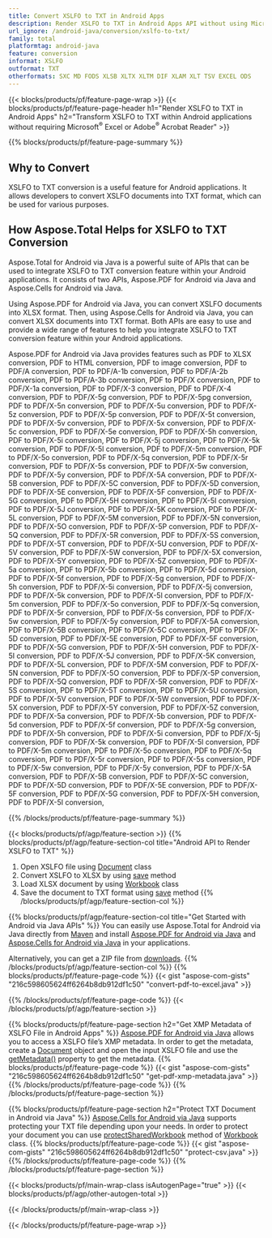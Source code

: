 ```yaml
---
title: Convert XSLFO to TXT in Android Apps
description: Render XSLFO to TXT in Android Apps API without using Microsoft Excel or Adobe Reader
url_ignore: /android-java/conversion/xslfo-to-txt/
family: total
platformtag: android-java
feature: conversion
informat: XSLFO
outformat: TXT
otherformats: SXC MD FODS XLSB XLTX XLTM DIF XLAM XLT TSV EXCEL ODS
---
```

{{< blocks/products/pf/feature-page-wrap >}}
{{< blocks/products/pf/feature-page-header h1="Render XSLFO to TXT in Android Apps" h2="Transform XSLFO to TXT within Android applications without requiring Microsoft<sup>&reg;</sup> Excel or Adobe<sup>&reg;</sup> Acrobat Reader" >}}

{{% blocks/products/pf/feature-page-summary %}}


<h2>Why to Convert</h2>
XSLFO to TXT conversion is a useful feature for Android applications. It allows developers to convert XSLFO documents into TXT format, which can be used for various purposes.

<h2>How Aspose.Total Helps for XSLFO to TXT Conversion</h2>
Aspose.Total for Android via Java is a powerful suite of APIs that can be used to integrate XSLFO to TXT conversion feature within your Android applications. It consists of two APIs, Aspose.PDF for Android via Java and Aspose.Cells for Android via Java. 

Using Aspose.PDF for Android via Java, you can convert XSLFO documents into XLSX format. Then, using Aspose.Cells for Android via Java, you can convert XLSX documents into TXT format. Both APIs are easy to use and provide a wide range of features to help you integrate XSLFO to TXT conversion feature within your Android applications. 

Aspose.PDF for Android via Java provides features such as PDF to XLSX conversion, PDF to HTML conversion, PDF to image conversion, PDF to PDF/A conversion, PDF to PDF/A-1b conversion, PDF to PDF/A-2b conversion, PDF to PDF/A-3b conversion, PDF to PDF/X conversion, PDF to PDF/X-1a conversion, PDF to PDF/X-3 conversion, PDF to PDF/X-4 conversion, PDF to PDF/X-5g conversion, PDF to PDF/X-5pg conversion, PDF to PDF/X-5n conversion, PDF to PDF/X-5u conversion, PDF to PDF/X-5z conversion, PDF to PDF/X-5p conversion, PDF to PDF/X-5t conversion, PDF to PDF/X-5v conversion, PDF to PDF/X-5x conversion, PDF to PDF/X-5c conversion, PDF to PDF/X-5e conversion, PDF to PDF/X-5h conversion, PDF to PDF/X-5i conversion, PDF to PDF/X-5j conversion, PDF to PDF/X-5k conversion, PDF to PDF/X-5l conversion, PDF to PDF/X-5m conversion, PDF to PDF/X-5o conversion, PDF to PDF/X-5q conversion, PDF to PDF/X-5r conversion, PDF to PDF/X-5s conversion, PDF to PDF/X-5w conversion, PDF to PDF/X-5y conversion, PDF to PDF/X-5A conversion, PDF to PDF/X-5B conversion, PDF to PDF/X-5C conversion, PDF to PDF/X-5D conversion, PDF to PDF/X-5E conversion, PDF to PDF/X-5F conversion, PDF to PDF/X-5G conversion, PDF to PDF/X-5H conversion, PDF to PDF/X-5I conversion, PDF to PDF/X-5J conversion, PDF to PDF/X-5K conversion, PDF to PDF/X-5L conversion, PDF to PDF/X-5M conversion, PDF to PDF/X-5N conversion, PDF to PDF/X-5O conversion, PDF to PDF/X-5P conversion, PDF to PDF/X-5Q conversion, PDF to PDF/X-5R conversion, PDF to PDF/X-5S conversion, PDF to PDF/X-5T conversion, PDF to PDF/X-5U conversion, PDF to PDF/X-5V conversion, PDF to PDF/X-5W conversion, PDF to PDF/X-5X conversion, PDF to PDF/X-5Y conversion, PDF to PDF/X-5Z conversion, PDF to PDF/X-5a conversion, PDF to PDF/X-5b conversion, PDF to PDF/X-5d conversion, PDF to PDF/X-5f conversion, PDF to PDF/X-5g conversion, PDF to PDF/X-5h conversion, PDF to PDF/X-5i conversion, PDF to PDF/X-5j conversion, PDF to PDF/X-5k conversion, PDF to PDF/X-5l conversion, PDF to PDF/X-5m conversion, PDF to PDF/X-5o conversion, PDF to PDF/X-5q conversion, PDF to PDF/X-5r conversion, PDF to PDF/X-5s conversion, PDF to PDF/X-5w conversion, PDF to PDF/X-5y conversion, PDF to PDF/X-5A conversion, PDF to PDF/X-5B conversion, PDF to PDF/X-5C conversion, PDF to PDF/X-5D conversion, PDF to PDF/X-5E conversion, PDF to PDF/X-5F conversion, PDF to PDF/X-5G conversion, PDF to PDF/X-5H conversion, PDF to PDF/X-5I conversion, PDF to PDF/X-5J conversion, PDF to PDF/X-5K conversion, PDF to PDF/X-5L conversion, PDF to PDF/X-5M conversion, PDF to PDF/X-5N conversion, PDF to PDF/X-5O conversion, PDF to PDF/X-5P conversion, PDF to PDF/X-5Q conversion, PDF to PDF/X-5R conversion, PDF to PDF/X-5S conversion, PDF to PDF/X-5T conversion, PDF to PDF/X-5U conversion, PDF to PDF/X-5V conversion, PDF to PDF/X-5W conversion, PDF to PDF/X-5X conversion, PDF to PDF/X-5Y conversion, PDF to PDF/X-5Z conversion, PDF to PDF/X-5a conversion, PDF to PDF/X-5b conversion, PDF to PDF/X-5d conversion, PDF to PDF/X-5f conversion, PDF to PDF/X-5g conversion, PDF to PDF/X-5h conversion, PDF to PDF/X-5i conversion, PDF to PDF/X-5j conversion, PDF to PDF/X-5k conversion, PDF to PDF/X-5l conversion, PDF to PDF/X-5m conversion, PDF to PDF/X-5o conversion, PDF to PDF/X-5q conversion, PDF to PDF/X-5r conversion, PDF to PDF/X-5s conversion, PDF to PDF/X-5w conversion, PDF to PDF/X-5y conversion, PDF to PDF/X-5A conversion, PDF to PDF/X-5B conversion, PDF to PDF/X-5C conversion, PDF to PDF/X-5D conversion, PDF to PDF/X-5E conversion, PDF to PDF/X-5F conversion, PDF to PDF/X-5G conversion, PDF to PDF/X-5H conversion, PDF to PDF/X-5I conversion,

{{% /blocks/products/pf/feature-page-summary  %}}

{{< blocks/products/pf/agp/feature-section >}}
{{% blocks/products/pf/agp/feature-section-col title="Android API to Render XSLFO to TXT" %}}
1. Open XSLFO file using [Document](https://reference.aspose.com/pdf/java/com.aspose.pdf/Document) class
2. Convert XSLFO to XLSX by using [save](https://reference.aspose.com/pdf/java/com.aspose.pdf/Document#save-java.lang.String-com.aspose.pdf.SaveOptions-) method
3. Load XLSX document by using [Workbook](https://reference.aspose.com/cells/java/com.aspose.cells/Workbook) class
4. Save the document to TXT format using [save](https://reference.aspose.com/cells/java/com.aspose.cells/workbook#save(java.lang.String,%20com.aspose.cells.SaveOptions)) method
{{% /blocks/products/pf/agp/feature-section-col %}}

{{% blocks/products/pf/agp/feature-section-col title="Get Started with Android via Java APIs" %}}
You can easily use Aspose.Total for Android via Java directly from [Maven](https://releases.aspose.com/total/java/) and install [Aspose.PDF for Android via Java](https://docs.aspose.com/pdf/androidjava/installation/) and [Aspose.Cells for Android via Java](https://docs.aspose.com/cells/java/aspose-cells-for-android-via-java-installation/) in your applications.

Alternatively, you can get a ZIP file from [downloads](https://releases.aspose.com/total/androidjava).
{{% /blocks/products/pf/agp/feature-section-col %}}
{{% blocks/products/pf/feature-page-code %}}
{{< gist "aspose-com-gists" "216c598605624ff6264b8db912df1c50" "convert-pdf-to-excel.java" >}}

{{% /blocks/products/pf/feature-page-code %}}
{{< /blocks/products/pf/agp/feature-section >}}

{{% blocks/products/pf/feature-page-section  h2="Get XMP Metadata of XSLFO File in Android Apps" %}}
 [Aspose.PDF for Android via Java](https://products.aspose.com/pdf/android-java/) allows you to access a XSLFO file’s XMP metadata. In order to get the metadata, create a [Document](https://reference.aspose.com/pdf/java/com.aspose.pdf/Document) object and open the input XSLFO file and use the [getMetadata()](https://reference.aspose.com/pdf/java/com.aspose.pdf/Document#getMetadata--) property to get the metadata.
{{% blocks/products/pf/feature-page-code %}}
{{< gist "aspose-com-gists" "216c598605624ff6264b8db912df1c50" "get-pdf-xmp-metadata.java" >}}
{{% /blocks/products/pf/feature-page-code  %}}
{{% /blocks/products/pf/feature-page-section %}}

{{% blocks/products/pf/feature-page-section  h2="Protect TXT Document in Android via  Java" %}}
  [Aspose.Cells for Android via Java](https://products.aspose.com/cells/android-java/) supports protecting your TXT file depending upon your needs. In order to protect your document you can use [protectSharedWorkbook](https://reference.aspose.com/cells/java/com.aspose.cells/workbook#protectSharedWorkbook(java.lang.String)) method  of [Workbook](https://reference.aspose.com/cells/java/com.aspose.cells/Workbook) class. 
{{% blocks/products/pf/feature-page-code %}}
{{< gist "aspose-com-gists" "216c598605624ff6264b8db912df1c50" "protect-csv.java" >}}
{{% /blocks/products/pf/feature-page-code  %}}
{{% /blocks/products/pf/feature-page-section %}}

{{< blocks/products/pf/main-wrap-class isAutogenPage="true" >}}
{{< blocks/products/pf/agp/other-autogen-total >}}

{{< /blocks/products/pf/main-wrap-class >}}

{{< /blocks/products/pf/feature-page-wrap >}}
